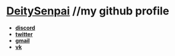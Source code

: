 # [DeitySenpai](https://github.com/DeitySenpai) //my github profile
* **[discord](https://discord.gg/xFZHVFU)**
* **[twitter](https://twitter.com/home?lang=ru)**
* **[gmail](https://mail.google.com/mail/u/0/#inbox?compose=CllgCJvnJMrXBvtnHlgvxvvvdJRTKbpQDcpFmDmgNGPDSvGWCwWWbFfBvmQHJpRPzjvWlxhFpcg)**
* **[vk](https://vk.com/deitysenpai)**
